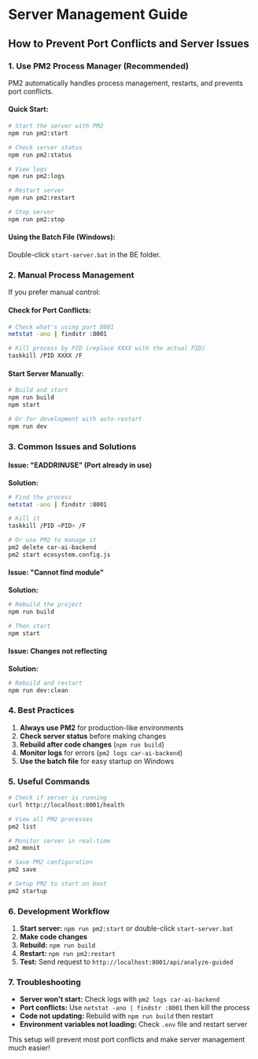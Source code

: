 # Server Management Guide

## How to Prevent Port Conflicts and Server Issues

### 1. **Use PM2 Process Manager (Recommended)**

PM2 automatically handles process management, restarts, and prevents port conflicts.

#### Quick Start:

```bash
# Start the server with PM2
npm run pm2:start

# Check server status
npm run pm2:status

# View logs
npm run pm2:logs

# Restart server
npm run pm2:restart

# Stop server
npm run pm2:stop
```

#### Using the Batch File (Windows):

Double-click `start-server.bat` in the BE folder.

### 2. **Manual Process Management**

If you prefer manual control:

#### Check for Port Conflicts:

```bash
# Check what's using port 8001
netstat -ano | findstr :8001

# Kill process by PID (replace XXXX with the actual PID)
taskkill /PID XXXX /F
```

#### Start Server Manually:

```bash
# Build and start
npm run build
npm start

# Or for development with auto-restart
npm run dev
```

### 3. **Common Issues and Solutions**

#### Issue: "EADDRINUSE" (Port already in use)

**Solution:**

```bash
# Find the process
netstat -ano | findstr :8001

# Kill it
taskkill /PID <PID> /F

# Or use PM2 to manage it
pm2 delete car-ai-backend
pm2 start ecosystem.config.js
```

#### Issue: "Cannot find module"

**Solution:**

```bash
# Rebuild the project
npm run build

# Then start
npm start
```

#### Issue: Changes not reflecting

**Solution:**

```bash
# Rebuild and restart
npm run dev:clean
```

### 4. **Best Practices**

1. **Always use PM2** for production-like environments
2. **Check server status** before making changes
3. **Rebuild after code changes** (`npm run build`)
4. **Monitor logs** for errors (`pm2 logs car-ai-backend`)
5. **Use the batch file** for easy startup on Windows

### 5. **Useful Commands**

```bash
# Check if server is running
curl http://localhost:8001/health

# View all PM2 processes
pm2 list

# Monitor server in real-time
pm2 monit

# Save PM2 configuration
pm2 save

# Setup PM2 to start on boot
pm2 startup
```

### 6. **Development Workflow**

1. **Start server:** `npm run pm2:start` or double-click `start-server.bat`
2. **Make code changes**
3. **Rebuild:** `npm run build`
4. **Restart:** `npm run pm2:restart`
5. **Test:** Send request to `http://localhost:8001/api/analyze-guided`

### 7. **Troubleshooting**

- **Server won't start:** Check logs with `pm2 logs car-ai-backend`
- **Port conflicts:** Use `netstat -ano | findstr :8001` then kill the process
- **Code not updating:** Rebuild with `npm run build` then restart
- **Environment variables not loading:** Check `.env` file and restart server

This setup will prevent most port conflicts and make server management much easier!
